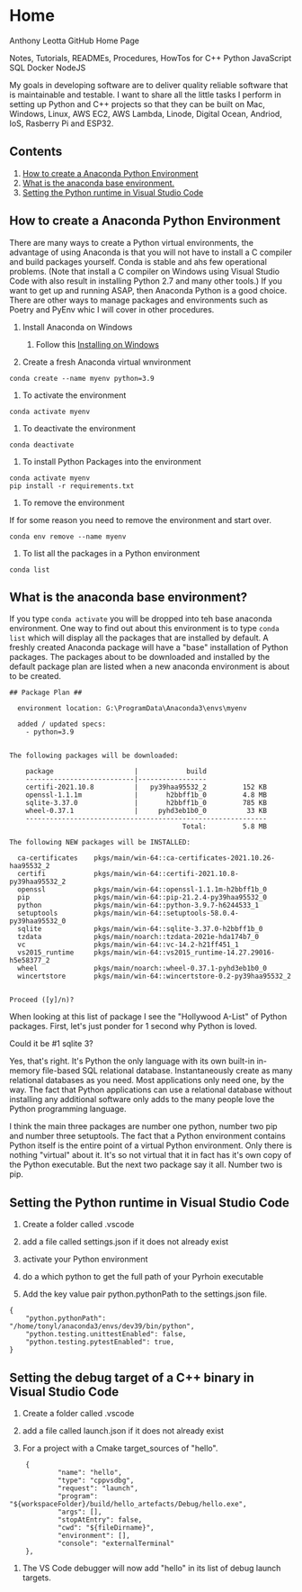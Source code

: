# Home

Anthony Leotta GitHub Home Page

Notes, Tutorials, READMEs, Procedures, HowTos for C++ Python JavaScript SQL Docker NodeJS

My goals in developing software are to deliver quality reliable software that is maintainable and testable.   I want to share all the little tasks I perform in setting up Python and C++ projects so that they can be built on Mac, Windows, Linux, AWS EC2, AWS Lambda, Linode, Digital Ocean, Andriod, IoS, Rasberry Pi and ESP32.

## Contents

1. [How to create a Anaconda Python Environment](#how-to-create-a-anaconda-python-environment)
1. [What is the anaconda base environment.](#what-is-the-anaconda-base-environment)
1. [Setting the Python runtime in Visual Studio Code](#setting-the-python-runtime-in-visual-studio-code)


## How to create a Anaconda Python Environment
There are many ways to create a Python virtual environments, the advantage of using Anaconda is that you will not have to install a C compiler and build packages yourself.  Conda is stable and ahs few operational problems. (Note that install a C compiler on Windows using Visual Studio Code with also result in installing Python 2.7 and many other tools.)  If you want to get up and running ASAP, then Anaconda Python is a good choice.  There are other ways to manage packages and environments such as Poetry and PyEnv whic I will cover in other procedures.

1. Install Anaconda on Windows
    1. Follow this [Installing on Windows](https://docs.anaconda.com/anaconda/install/windows/)

1. Create a fresh Anaconda virtual wnvironment

```
conda create --name myenv python=3.9
```

1. To activate the environment

```
conda activate myenv
```

1. To deactivate the environment

```
conda deactivate
```

1. To install Python Packages into the environment

```
conda activate myenv
pip install -r requirements.txt
```

1. To remove the environment

If for some reason you need to remove the environment and start over.

```
conda env remove --name myenv
```

1. To list all the packages in a Python environment

```
conda list
```

## What is the anaconda base environment?

If you type ```conda activate``` you will be dropped into teh base anaconda environment. One way to find out about this environment is to type ```conda list``` which will display all the packages that are installed by default.  A freshly created Anaconda package will have a "base" installation of Python packages.   The packages about to be downloaded and installed by the default package plan are listed when a new anaconda environment is about to be created.

```
## Package Plan ##

  environment location: G:\ProgramData\Anaconda3\envs\myenv

  added / updated specs:
    - python=3.9


The following packages will be downloaded:

    package                    |            build
    ---------------------------|-----------------
    certifi-2021.10.8          |   py39haa95532_2         152 KB
    openssl-1.1.1m             |       h2bbff1b_0         4.8 MB
    sqlite-3.37.0              |       h2bbff1b_0         785 KB
    wheel-0.37.1               |     pyhd3eb1b0_0          33 KB
    ------------------------------------------------------------
                                           Total:         5.8 MB

The following NEW packages will be INSTALLED:

  ca-certificates    pkgs/main/win-64::ca-certificates-2021.10.26-haa95532_2
  certifi            pkgs/main/win-64::certifi-2021.10.8-py39haa95532_2
  openssl            pkgs/main/win-64::openssl-1.1.1m-h2bbff1b_0
  pip                pkgs/main/win-64::pip-21.2.4-py39haa95532_0
  python             pkgs/main/win-64::python-3.9.7-h6244533_1
  setuptools         pkgs/main/win-64::setuptools-58.0.4-py39haa95532_0
  sqlite             pkgs/main/win-64::sqlite-3.37.0-h2bbff1b_0
  tzdata             pkgs/main/noarch::tzdata-2021e-hda174b7_0
  vc                 pkgs/main/win-64::vc-14.2-h21ff451_1
  vs2015_runtime     pkgs/main/win-64::vs2015_runtime-14.27.29016-h5e58377_2
  wheel              pkgs/main/noarch::wheel-0.37.1-pyhd3eb1b0_0
  wincertstore       pkgs/main/win-64::wincertstore-0.2-py39haa95532_2


Proceed ([y]/n)?
```

When looking at this list of package I see the "Hollywood A-List" of Python packages.  First, let's just ponder for 1 second why Python is loved.

Could it be #1 sqlite 3?

Yes, that's right.  It's Python the only language with its own built-in in-memory file-based SQL relational database.  Instantaneously create as many relational databases as you need.  Most applications only need one, by the way. The fact that Python applications can use a relational database without installing any additional software only adds to the many people love the Python programming language.

I think the main three packages are number one python, number two pip and number three setuptools.  The fact that a Python environment contains Python itself is the entire point of a virtual Python environment.  Only there is nothing "virtual" about it.  It's so not virtual that it in fact has it's own copy of the Python executable.  But the next two package say it all.  Number two is pip.

## Setting the Python runtime in Visual Studio Code

1. Create a folder called .vscode

1. add a file called settings.json if it does not already exist

1. activate your Python environment

1. do a which python to get the full path of your Pyrhoin executable

1.  Add the key value pair python.pythonPath to the settings.json file.

```
{
    "python.pythonPath": "/home/tonyl/anaconda3/envs/dev39/bin/python",
    "python.testing.unittestEnabled": false,
    "python.testing.pytestEnabled": true,
}

```

## Setting the debug target of a C++ binary in Visual Studio Code

1. Create a folder called .vscode

1. add a file called launch.json if it does not already exist

1. For a project with a Cmake target_sources of "hello".

```
    {
            "name": "hello",
            "type": "cppvsdbg",
            "request": "launch",
            "program": "${workspaceFolder}/build/hello_artefacts/Debug/hello.exe",
            "args": [],
            "stopAtEntry": false,
            "cwd": "${fileDirname}",
            "environment": [],
            "console": "externalTerminal"
    },
```

1. The VS Code debugger will now add "hello" in its list of debug launch targets.

